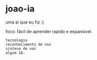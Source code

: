 # joao-ia
 uma ai que eu fiz :)

 foco:
    fácil de aprender 
    rapido e expansivel.

    tecnologia
    reconhecimento de voz
    sintese de voz
    algum IA.